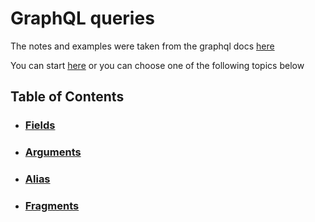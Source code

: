 # GraphQL queries

The notes and examples were taken from the graphql docs [here][docs]

You can start [here][fields] or you can choose one of the following topics below

## Table of Contents

- ### [Fields][fields]
- ### [Arguments][arguments]
- ### [Alias][alias]
- ### [Fragments][fragments]

[fields]: ./fields.md
[arguments]: ./arguments.md
[alias]: ./alias.md
[fragments]: ./fragments.md
[docs]: http://graphql.github.io/learn/queries/
